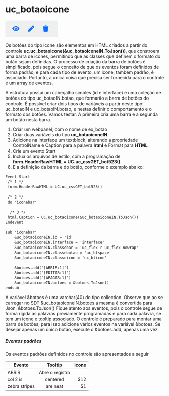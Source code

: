 # uc_botaoicone
![alt text](https://github.com/cpsrepositorio/gx_designsystem/blob/main/doc/imagens/uc_botaoicone.PNG "Icone")

Os botões do tipo icone são elementos em HTML criados a partir do controle **uc.uc_botaoicone(&uc_botaoiconeIN.ToJson())**, que constroem uma barra de icones, permitindo que as classes que definem o formato do botão sejam definidas.
O processo de criação da barra de botões é simplificado, pois segue o conceito de que os eventos foram definidos de forma padrão, e para cada tipo de evento, um icone, também padrão, é associado. Portanto, a unica coisa que precisa ser fornecida para o controle é um array de eventos.

A estrutura possui um cabeçalho simples (id e interface) e uma coleção de botões do tipo uc_botaoIN.botao, que formarão a barra de botões do controle.
É possível criar dois tipos de variáveis a partir deste tipo: uc_botaoIN e uc_botaoIN.botao, e nestas definir o comportamento e o formato dos botões. Vamos testar. A primeira cria uma barra e a segunda um botão nesta barra.
1.	Criar um webpanel, com o nome de ex_botao
2.	Criar duas variáveis do tipo **uc_botaoiconeIN**.
3.	Adicione na interface um textblock, alterando a propriedade ControlName e Caption para a palavra **html** e Format para **HTML**
4.	Crie um evento Start
5.	Inclua os arquivos de estilo, com a programação de **form.HeaderRawHTML = UC.uc_cssGET_bot523()**
6.	E a definição da barra e do botão, conforme o exemplo abaixo:	

```
Event Start
 /* 1 */
 form.HeaderRawHTML = UC.uc_cssGET_bot523()

 /* 2 */
 do 'iconebar'
	
  /* 3 */
 html.Caption = UC.uc_botaoicone(&uc_botaoiconeIN.ToJson())
Endevent

sub 'iconebar'
	&uc_botaoiconeIN.id = 'id'
	&uc_botaoiconeIN.interface = 'interface'	
	&uc_botaoiconeIN.classebar = 'uc_flex-r uc_flex-nowrap'
	&uc_botaoiconeIN.classebotao = 'uc_btspace'
	&uc_botaoiconeIN.classeicon = 'uc_bticon'
	
	&botoes.add('[ABRIR:1]')
	&botoes.add('[EDITAR:1]')
	&botoes.add('[APAGAR:1]')
	&uc_botaoiconeIN.botoes = &botoes.ToJson()
endsub
```

A variável &botoes é uma varchar(40) do tipo collection. Observe que ao se carregar no SDT &uc_botaoiconeIN.botoes a mesma é convertida para Json, &botoes.ToJson()
Fique atento aos eventos, pois o controle segue de forma rígida as palavras previamente programadas e para cada palavra, se tem um icone e tooltip associado.
O controle é preparado para montar uma barra de botões, para isso adicione vários eventos na variável &botoes. Se desejar apenas um único botão, execute o &botoes.add, apenas uma vez.

##### Eventos padrões
Os eventos padrões definidos no controle são apresentados a seguir

| Evento        | Tooltip           | icone  |
| ------------- |:-------------:| -----:|
| ABRIR      | Abre o registro | <i class="fas fa-eye"></i> |
| col 2 is      | centered      |   $12 |
| zebra stripes | are neat      |    $1 |


